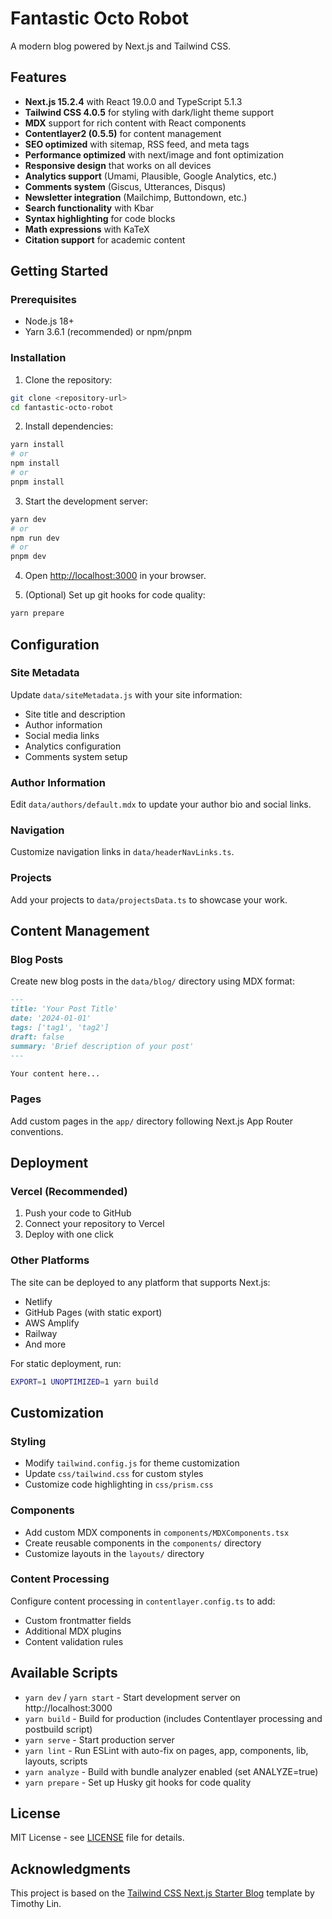 # Fantastic Octo Robot

A modern blog powered by Next.js and Tailwind CSS.

## Features

- **Next.js 15.2.4** with React 19.0.0 and TypeScript 5.1.3
- **Tailwind CSS 4.0.5** for styling with dark/light theme support
- **MDX** support for rich content with React components
- **Contentlayer2 (0.5.5)** for content management
- **SEO optimized** with sitemap, RSS feed, and meta tags
- **Performance optimized** with next/image and font optimization
- **Responsive design** that works on all devices
- **Analytics support** (Umami, Plausible, Google Analytics, etc.)
- **Comments system** (Giscus, Utterances, Disqus)
- **Newsletter integration** (Mailchimp, Buttondown, etc.)
- **Search functionality** with Kbar
- **Syntax highlighting** for code blocks
- **Math expressions** with KaTeX
- **Citation support** for academic content

## Getting Started

### Prerequisites

- Node.js 18+
- Yarn 3.6.1 (recommended) or npm/pnpm

### Installation

1. Clone the repository:

```bash
git clone <repository-url>
cd fantastic-octo-robot
```

2. Install dependencies:

```bash
yarn install
# or
npm install
# or
pnpm install
```

3. Start the development server:

```bash
yarn dev
# or
npm run dev
# or
pnpm dev
```

4. Open [http://localhost:3000](http://localhost:3000) in your browser.

5. (Optional) Set up git hooks for code quality:

```bash
yarn prepare
```

## Configuration

### Site Metadata

Update `data/siteMetadata.js` with your site information:

- Site title and description
- Author information
- Social media links
- Analytics configuration
- Comments system setup

### Author Information

Edit `data/authors/default.mdx` to update your author bio and social links.

### Navigation

Customize navigation links in `data/headerNavLinks.ts`.

### Projects

Add your projects to `data/projectsData.ts` to showcase your work.

## Content Management

### Blog Posts

Create new blog posts in the `data/blog/` directory using MDX format:

```markdown
---
title: 'Your Post Title'
date: '2024-01-01'
tags: ['tag1', 'tag2']
draft: false
summary: 'Brief description of your post'
---

Your content here...
```

### Pages

Add custom pages in the `app/` directory following Next.js App Router conventions.

## Deployment

### Vercel (Recommended)

1. Push your code to GitHub
2. Connect your repository to Vercel
3. Deploy with one click

### Other Platforms

The site can be deployed to any platform that supports Next.js:

- Netlify
- GitHub Pages (with static export)
- AWS Amplify
- Railway
- And more

For static deployment, run:

```bash
EXPORT=1 UNOPTIMIZED=1 yarn build
```

## Customization

### Styling

- Modify `tailwind.config.js` for theme customization
- Update `css/tailwind.css` for custom styles
- Customize code highlighting in `css/prism.css`

### Components

- Add custom MDX components in `components/MDXComponents.tsx`
- Create reusable components in the `components/` directory
- Customize layouts in the `layouts/` directory

### Content Processing

Configure content processing in `contentlayer.config.ts` to add:

- Custom frontmatter fields
- Additional MDX plugins
- Content validation rules

## Available Scripts

- `yarn dev` / `yarn start` - Start development server on http://localhost:3000
- `yarn build` - Build for production (includes Contentlayer processing and postbuild script)
- `yarn serve` - Start production server
- `yarn lint` - Run ESLint with auto-fix on pages, app, components, lib, layouts, scripts
- `yarn analyze` - Build with bundle analyzer enabled (set ANALYZE=true)
- `yarn prepare` - Set up Husky git hooks for code quality

## License

MIT License - see [LICENSE](LICENSE) file for details.

## Acknowledgments

This project is based on the [Tailwind CSS Next.js Starter Blog](https://github.com/timlrx/tailwind-nextjs-starter-blog) template by Timothy Lin.
